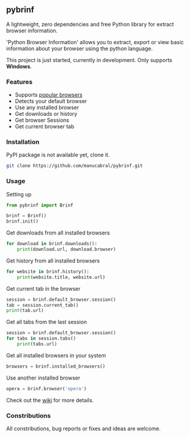 ## pybrinf

A lightweight, zero dependencies and free Python library for extract browser information.

'Python Browser Information' allows you to extract, export or view basic information about your browser using the python language.

This project is just started, currently in development. Only supports **Windows**.

### Features
- Supports [popular browsers](https://github.com/manucabral/pybrinf/wiki#supported-browsers)
- Detects your default browser
- Use any installed browser
- Get downloads or history
- Get browser Sessions
- Get current browser tab

### Installation
PyPI package is not available yet, clone it.
```bash
git clone https://github.com/manucabral/pybrinf.git
```

### Usage
Setting up
```py
from pybrinf import Brinf

brinf = Brinf()
brinf.init()
```

Get downloads from all installed browsers

```py
for download in brinf.downloads():
    print(download.url, download.browser)
```
Get history from all installed browsers
```py
for website in brinf.history():
    print(website.title, website.url)
```
Get current tab in the browser
```py
session = brinf.default_browser.session()
tab = session.current_tab()
print(tab.url)
```
Get all tabs from the last session
```py
session = brinf.default_browser.session()
for tabs in session.tabs()
    print(tabs.url)
```

Get all installed browsers in your system
```py
browsers = brinf.installed_browsers()
```
Use another installed browser
```py
opera = brinf.browser('opera')
```

Check out the [wiki](https://github.com/manucabral/pybrinf/wiki) for more details.

### Constributions
All constributions, bug reports or fixes and ideas are welcome.